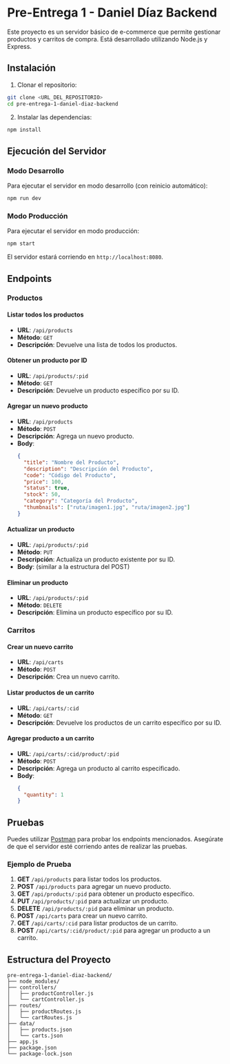 
# Pre-Entrega 1 - Daniel Díaz Backend

Este proyecto es un servidor básico de e-commerce que permite gestionar productos y carritos de compra. Está desarrollado utilizando Node.js y Express.

## Instalación

1. Clonar el repositorio:

```sh
git clone <URL_DEL_REPOSITORIO>
cd pre-entrega-1-daniel-diaz-backend
```

2. Instalar las dependencias:

```sh
npm install
```

## Ejecución del Servidor

### Modo Desarrollo

Para ejecutar el servidor en modo desarrollo (con reinicio automático):

```sh
npm run dev
```

### Modo Producción

Para ejecutar el servidor en modo producción:

```sh
npm start
```

El servidor estará corriendo en `http://localhost:8080`.

## Endpoints

### Productos

#### Listar todos los productos

- **URL**: `/api/products`
- **Método**: `GET`
- **Descripción**: Devuelve una lista de todos los productos.

#### Obtener un producto por ID

- **URL**: `/api/products/:pid`
- **Método**: `GET`
- **Descripción**: Devuelve un producto específico por su ID.

#### Agregar un nuevo producto

- **URL**: `/api/products`
- **Método**: `POST`
- **Descripción**: Agrega un nuevo producto.
- **Body**:
  ```json
  {
    "title": "Nombre del Producto",
    "description": "Descripción del Producto",
    "code": "Código del Producto",
    "price": 100,
    "status": true,
    "stock": 50,
    "category": "Categoría del Producto",
    "thumbnails": ["ruta/imagen1.jpg", "ruta/imagen2.jpg"]
  }
  ```

#### Actualizar un producto

- **URL**: `/api/products/:pid`
- **Método**: `PUT`
- **Descripción**: Actualiza un producto existente por su ID.
- **Body**: (similar a la estructura del POST)

#### Eliminar un producto

- **URL**: `/api/products/:pid`
- **Método**: `DELETE`
- **Descripción**: Elimina un producto específico por su ID.

### Carritos

#### Crear un nuevo carrito

- **URL**: `/api/carts`
- **Método**: `POST`
- **Descripción**: Crea un nuevo carrito.

#### Listar productos de un carrito

- **URL**: `/api/carts/:cid`
- **Método**: `GET`
- **Descripción**: Devuelve los productos de un carrito específico por su ID.

#### Agregar producto a un carrito

- **URL**: `/api/carts/:cid/product/:pid`
- **Método**: `POST`
- **Descripción**: Agrega un producto al carrito especificado.
- **Body**:
  ```json
  {
    "quantity": 1
  }
  ```

## Pruebas

Puedes utilizar [Postman](https://www.postman.com/) para probar los endpoints mencionados. Asegúrate de que el servidor esté corriendo antes de realizar las pruebas.

### Ejemplo de Prueba

1. **GET** `/api/products` para listar todos los productos.
2. **POST** `/api/products` para agregar un nuevo producto.
3. **GET** `/api/products/:pid` para obtener un producto específico.
4. **PUT** `/api/products/:pid` para actualizar un producto.
5. **DELETE** `/api/products/:pid` para eliminar un producto.
6. **POST** `/api/carts` para crear un nuevo carrito.
7. **GET** `/api/carts/:cid` para listar productos de un carrito.
8. **POST** `/api/carts/:cid/product/:pid` para agregar un producto a un carrito.

## Estructura del Proyecto

```plaintext
pre-entrega-1-daniel-diaz-backend/
├── node_modules/
├── controllers/
│   ├── productController.js
│   └── cartController.js
├── routes/
│   ├── productRoutes.js
│   └── cartRoutes.js
├── data/
│   ├── products.json
│   └── carts.json
├── app.js
├── package.json
└── package-lock.json
```
